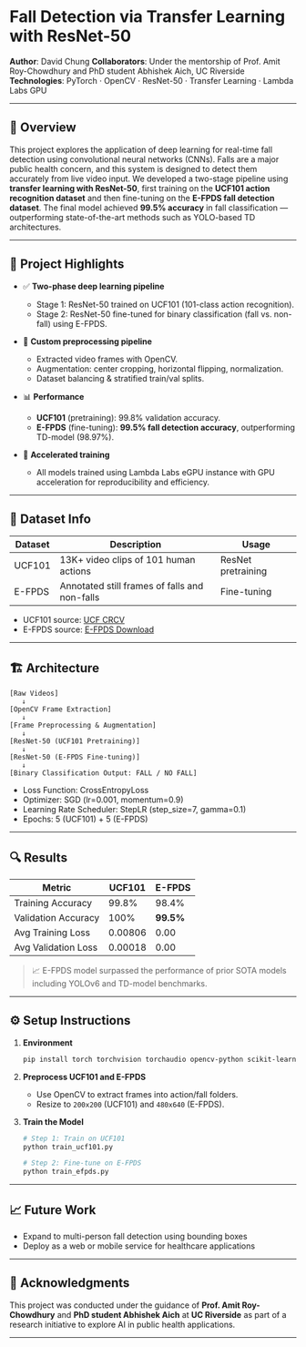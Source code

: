 # Fall Detection via Transfer Learning with ResNet-50

**Author**: David Chung 
**Collaborators**: Under the mentorship of Prof. Amit Roy-Chowdhury and PhD student Abhishek Aich, UC Riverside  
**Technologies**: PyTorch · OpenCV · ResNet-50 · Transfer Learning · Lambda Labs GPU  

---

## 🧠 Overview

This project explores the application of deep learning for real-time fall detection using convolutional neural networks (CNNs). Falls are a major public health concern, and this system is designed to detect them accurately from live video input. We developed a two-stage pipeline using **transfer learning with ResNet-50**, first training on the **UCF101 action recognition dataset** and then fine-tuning on the **E-FPDS fall detection dataset**. The final model achieved **99.5% accuracy** in fall classification — outperforming state-of-the-art methods such as YOLO-based TD architectures.

---

## 🧪 Project Highlights

- ✅ **Two-phase deep learning pipeline**
  - Stage 1: ResNet-50 trained on UCF101 (101-class action recognition).
  - Stage 2: ResNet-50 fine-tuned for binary classification (fall vs. non-fall) using E-FPDS.

- 📁 **Custom preprocessing pipeline**
  - Extracted video frames with OpenCV.
  - Augmentation: center cropping, horizontal flipping, normalization.
  - Dataset balancing & stratified train/val splits.

- 📊 **Performance**
  - **UCF101** (pretraining): 99.8% validation accuracy.
  - **E-FPDS** (fine-tuning): **99.5% fall detection accuracy**, outperforming TD-model (98.97%).

- 🚀 **Accelerated training**
  - All models trained using Lambda Labs eGPU instance with GPU acceleration for reproducibility and efficiency.

---

## 📂 Dataset Info

| Dataset   | Description                                   | Usage              |
|-----------|-----------------------------------------------|--------------------|
| UCF101    | 13K+ video clips of 101 human actions          | ResNet pretraining |
| E-FPDS    | Annotated still frames of falls and non-falls | Fine-tuning        |

- UCF101 source: [UCF CRCV](https://www.crcv.ucf.edu/data/UCF101.php)  
- E-FPDS source: [E-FPDS Download](https://gram.web.uah.es/data/datasets/fpds/index.html)

---

## 🏗️ Architecture

```text
[Raw Videos] 
   ↓
[OpenCV Frame Extraction] 
   ↓
[Frame Preprocessing & Augmentation]
   ↓
[ResNet-50 (UCF101 Pretraining)]
   ↓
[ResNet-50 (E-FPDS Fine-tuning)]
   ↓
[Binary Classification Output: FALL / NO FALL]
```

- Loss Function: CrossEntropyLoss  
- Optimizer: SGD (lr=0.001, momentum=0.9)  
- Learning Rate Scheduler: StepLR (step_size=7, gamma=0.1)  
- Epochs: 5 (UCF101) + 5 (E-FPDS)

---

## 🔍 Results

| Metric                   | UCF101          | E-FPDS         |
|--------------------------|------------------|----------------|
| Training Accuracy        | 99.8%           | 98.4%          |
| Validation Accuracy      | 100%            | **99.5%**      |
| Avg Training Loss        | 0.00806         | 0.00           |
| Avg Validation Loss      | 0.00018         | 0.00           |

> 📈 E-FPDS model surpassed the performance of prior SOTA models including YOLOv6 and TD-model benchmarks.

---

## ⚙️ Setup Instructions

1. **Environment**
   ```bash
   pip install torch torchvision torchaudio opencv-python scikit-learn matplotlib
   ```

2. **Preprocess UCF101 and E-FPDS**
   - Use OpenCV to extract frames into action/fall folders.
   - Resize to `200x200` (UCF101) and `480x640` (E-FPDS).

3. **Train the Model**
   ```python
   # Step 1: Train on UCF101
   python train_ucf101.py

   # Step 2: Fine-tune on E-FPDS
   python train_efpds.py
   ```

---

## 📈 Future Work

- Expand to multi-person fall detection using bounding boxes
- Deploy as a web or mobile service for healthcare applications

---

## 🙏 Acknowledgments

This project was conducted under the guidance of **Prof. Amit Roy-Chowdhury** and **PhD student Abhishek Aich** at **UC Riverside** as part of a research initiative to explore AI in public health applications.

---

